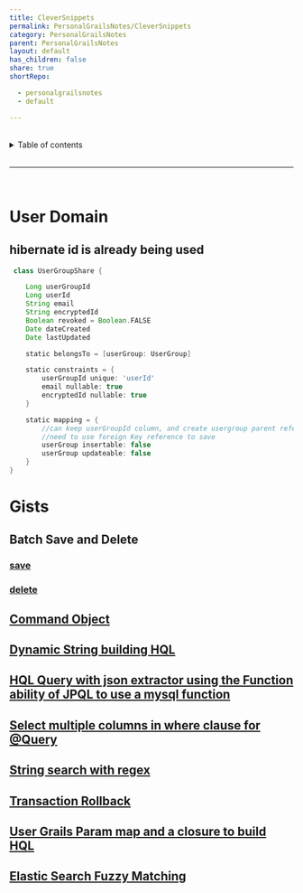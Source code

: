 ```yaml
---
title: CleverSnippets
permalink: PersonalGrailsNotes/CleverSnippets
category: PersonalGrailsNotes
parent: PersonalGrailsNotes
layout: default
has_children: false
share: true
shortRepo:

  - personalgrailsnotes
  - default

---
```



<br/>    

<details markdown="block">    
<summary>    
Table of contents    
</summary>    
{: .text-delta }    
1. TOC    
{:toc}    
</details>    

<br/>    

***    

<br/>    

# User Domain

## hibernate id is already being used

```groovy    
 class UserGroupShare {

    Long userGroupId
    Long userId
    String email
    String encryptedId
    Boolean revoked = Boolean.FALSE
    Date dateCreated
    Date lastUpdated

    static belongsTo = [userGroup: UserGroup]

    static constraints = {
        userGroupId unique: 'userId'
        email nullable: true
        encryptedId nullable: true
    }

    static mapping = {
        //can keep userGroupId column, and create usergroup parent reference without creating new db column    
        //need to use foreign Key reference to save    
        userGroup insertable: false
        userGroup updateable: false
    }
}
```  

# Gists

## Batch Save and Delete

### <a href="https://gist.github.com/14paxton/b7f8be4d37b29eb2d25e1a2e993f5bf4"> save </a>

### <a href="https://gist.github.com/14paxton/74672cad5253c56c36efc6473078de34"> delete </a>

## [Command Object](https://gist.github.com/14paxton/282d48ed20642c697315e15dffb7df2d)

## [Dynamic String building HQL](https://gist.github.com/14paxton/0ed8e82644cd661dc8c9fc0d4b8c2009)

## [HQL Query with json extractor using the Function ability of JPQL to use a mysql function](https://gist.github.com/14paxton/b5a8d600dc4066010b4067bd8968f613)

## [Select multiple columns in where clause for @Query](https://gist.github.com/14paxton/e72c14086f5d9a6a0c58dc8463b93561)

## [String search with regex](https://gist.github.com/14paxton/a5382dd3898484bf560dc29e8463409c)

## [Transaction Rollback](https://gist.github.com/14paxton/a212d86552b05b95ef91ee444197fd4e)

## [User Grails Param map and a closure to build HQL](https://gist.github.com/14paxton/42e595a1bf50e44031b6be6c034003d9)

## [Elastic Search Fuzzy Matching](https://gist.github.com/14paxton/3a352d2824bde0e97960409056f682cc)